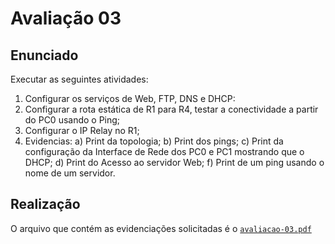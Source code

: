 # Avaliação 03
## Enunciado
Executar as seguintes atividades:
1) Configurar os serviços de Web, FTP, DNS e DHCP:
2) Configurar a rota estática de R1 para R4, testar a conectividade a partir do PC0 usando o Ping;
3) Configurar o IP Relay no R1;
4) Evidencias:
      a) Print da topologia;
      b) Print dos pings;
      c) Print da configuração da Interface de Rede dos PC0 e PC1 mostrando que o DHCP;
      d) Print do Acesso ao servidor Web;
      f) Print  de um ping usando o nome de um servidor.

## Realização
O arquivo que contém as evidenciações solicitadas é o [`avaliacao-03.pdf`](https://github.com/claralivia/clara-livia--p8info-sor2/blob/main/etapa-01/avaliacao-03/avaliacao-03.pdf)

